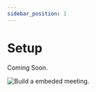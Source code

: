 ```yaml
---
sidebar_position: 1
---
```


# Setup

Coming Soon.

![Build a embeded meeting.](/img/Zujonow-whitelabel-desktop-min.jpg)
